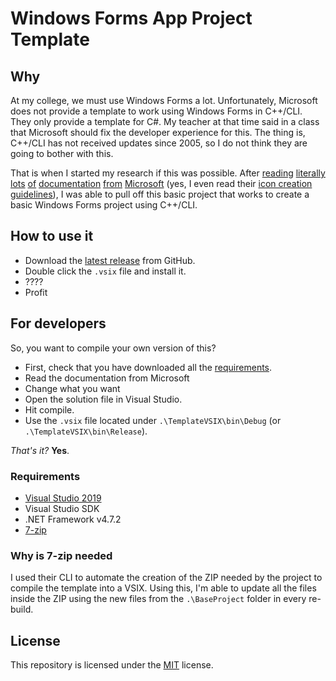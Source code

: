 # Windows Forms App Project Template

## Why

At my college, we must use Windows Forms a lot. Unfortunately, Microsoft does not provide a template to work using Windows Forms in C++/CLI. They only provide a template for C#. My teacher at that time said in a class that Microsoft should fix the developer experience for this. The thing is, C++/CLI has not received updates since 2005, so I do not think they are going to bother with this.

That is when I started my research if this was possible. After [reading] [literally] [lots] [of] [documentation] [from] [Microsoft] (yes, I even read their [icon creation guidelines][1]), I was able to pull off this basic project that works to create a basic Windows Forms project using C++/CLI.

## How to use it

- Download the [latest release](https://github.com/dalbitresb12/winformscpp-template/releases/latest "latest release") from GitHub.
- Double click the `.vsix` file and install it.
- ????
- Profit

## For developers

So, you want to compile your own version of this?

- First, check that you have downloaded all the [requirements](#Requirements).
- Read the documentation from Microsoft
- Change what you want
- Open the solution file in Visual Studio.
- Hit compile.
- Use the `.vsix` file located under `.\TemplateVSIX\bin\Debug` (or `.\TemplateVSIX\bin\Release`).

_That's it?_ **Yes**.

### Requirements

- [Visual Studio 2019](https://visualstudio.microsoft.com/)
- Visual Studio SDK
- .NET Framework v4.7.2
- [7-zip](https://www.7-zip.org/)

### Why is 7-zip needed

I used their CLI to automate the creation of the ZIP needed by the project to compile the template into a VSIX. Using this, I'm able to update all the files inside the ZIP using the new files from the `.\BaseProject` folder in every re-build.

## License

This repository is licensed under the [MIT](TemplateVSIX\LICENSE.txt) license.

[reading]: https://docs.microsoft.com/en-us/visualstudio/ide/specifying-custom-build-events-in-visual-studio?view=vs-2019 "Specify custom build events in Visual Studio"

[literally]: https://docs.microsoft.com/en-us/visualstudio/extensibility/getting-started-with-the-vsix-project-template?view=vs-2019 "Get started with the VSIX Project template"

[lots]: https://docs.microsoft.com/en-us/visualstudio/ide/how-to-create-project-templates?view=vs-2019 "How to: Create project templates"

[of]: https://docs.microsoft.com/en-us/visualstudio/ide/how-to-substitute-parameters-in-a-template?view=vs-2019 "How to: Substitute parameters in a template"

[documentation]: https://docs.microsoft.com/en-us/visualstudio/extensibility/visual-studio-template-schema-reference?view=vs-2019 "Visual Studio template schema reference"

[from]: https://docs.microsoft.com/en-us/visualstudio/extensibility/visual-studio-template-manifest-schema-reference?view=vs-2019 "Visual Studio template manifest schema reference"

[Microsoft]: https://docs.microsoft.com/en-us/visualstudio/ide/template-parameters?view=vs-2019 "Template parameters"

[1]: https://docs.microsoft.com/en-us/visualstudio/extensibility/ux-guidelines/images-and-icons-for-visual-studio?view=vs-2019 "Images and Icons for Visual Studio"

